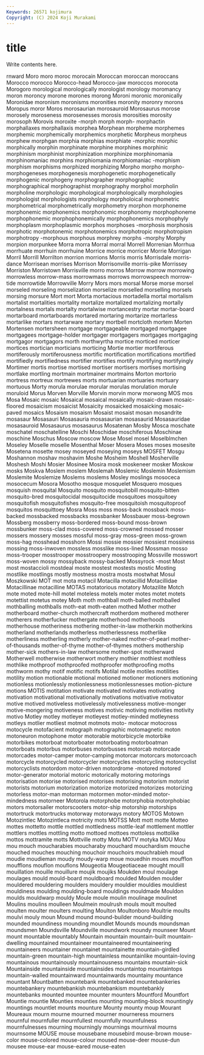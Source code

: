 ```yaml
---
Keywords: 26571 kojimura
Copyright: (C) 2024 Koji Murakami
---
```


# title

Write contents here.



rnward Moro moro moroc morocain Moroccan moroccan moroccans Morocco morocco
Morocco-head Morocco-jaw moroccos morocota Morogoro morological morologically morologist morology moromancy
moron moroncy morone morones morong Moroni moronic moronically Moronidae moronism
moronisms moronities moronity moronry morons Moropus moror Moros morosaurian morosauroid
Morosaurus morose morosely moroseness morosenesses morosis morosities morosity morosoph Morovis
moroxite -morph morph morph- morphactin morphallaxes morphallaxis morphea Morphean morpheme
morphemes morphemic morphemically morphemics morphetic Morpheus morpheus morphew morphgan morphia
morphias morphiate -morphic morphic morphically morphin morphinate morphine morphines morphinic
morphinism morphinist morphinization morphinize morphinomania morphinomaniac morphins morphiomania morphiomaniac -morphism
morphism morphisms morphized morphizing Morpho morpho morpho- morphogeneses morphogenesis morphogenetic
morphogenetically morphogenic morphogeny morphographer morphographic morphographical morphographist morphography morphol morpholin
morpholine morphologic morphological morphologically morphologies morphologist morphologists morphology morpholoical morphometric
morphometrical morphometrically morphometry morphon morphoneme morphonemic morphonemics morphonomic morphonomy morphophoneme
morphophonemic morphophonemically morphophonemics morphophyly morphoplasm morphoplasmic morphos morphoses -morphosis morphosis
morphotic morphotonemic morphotonemics morphotropic morphotropism morphotropy -morphous morphous morphrey morphs
-morphy Morphy morpion morpunkee Morra morra Morral morral Morrell Morrenian
Morrhua morrhuate morrhuin morrhuine Morrice morrice morricer Morrie Morrigan Morril
Morrill Morrilton morrion morrions Morris morris Morrisdale morris-dance Morrisean morrises
Morrison Morrisonville morris-pike Morrissey Morriston Morristown Morrisville morro morros Morrow
morrow morrowing morrowless morrow-mass morrowmass morrows morrowspeech morrow-tide morrowtide Morrowville
Morry Mors mors morsal Morse morse morsel morseled morseling morselization
morselize morselled morselling morsels morsing morsure Mort mort Morta mortacious
mortadella mortal mortalism mortalist mortalities mortality mortalize mortalized mortalizing mortally
mortalness mortals mortalty mortalwise mortancestry mortar mortar-board mortarboard mortarboards mortared
mortaring mortarize mortarless mortarlike mortars mortarware mortary mortbell mortcloth mortem
Morten Mortensen mortersheen mortgage mortgageable mortgaged mortgagee mortgagees mortgage-holder mortgager
mortgagers mortgages mortgaging mortgagor mortgagors morth morthwyrtha mortice morticed morticer
mortices mortician morticians morticing Mortie mortier mortiferous mortiferously mortiferousness mortific
mortification mortifications mortified mortifiedly mortifiedness mortifier mortifies mortify mortifying mortifyingly
Mortimer mortis mortise mortised mortiser mortisers mortises mortising mortlake mortling
mortmain mortmainer mortmains Morton mortorio mortress mortreux mortrewes morts mortuarian
mortuaries mortuary mortuous Morty morula morulae morular morulas morulation morule
moruloid Morus Morven Morville Morvin morvin morw morwong MOS mos
Mosa Mosaic mosaic Mosaical mosaical mosaically mosaic-drawn mosaic-floored mosaicism mosaicist
Mosaicity mosaicked mosaicking mosaic-paved mosaics Mosaism mosaism Mosaist mosaist mosan
mosandrite mosasaur Mosasauri Mosasauria mosasaurian mosasaurid Mosasauridae mosasauroid Mosasaurus mosasaurus
Mosatenan Mosby Mosca moschate moschatel moschatelline Moschi Moschidae moschiferous Moschinae
moschine Moschus Moscow moscow Mose Mosel mosel Moselblmchen Moseley Moselle
moselle Mosenthal Moser Mosera Moses moses mosesite Mosetena mosette mosey
moseyed moseying moseys MOSFET Mosgu Moshannon moshav moshavim Moshe Mosheim
Moshell Mosherville Moshesh Moshi Mosier Mosinee Mosira mosk moskeneer mosker
Moskow mosks Moskva Moslem moslem Moslemah Moslemic Moslemin Moslemism Moslemite
Moslemize Moslems moslems Mosley moslings mosoceca mosocecum Mosora Mosotho mosque
mosquelet Mosquero mosques mosquish mosquital Mosquito mosquito mosquitobill mosquito-bitten mosquito-bred
mosquitocidal mosquitocide mosquitoes mosquitoey mosquitofish mosquitofishes mosquito-free mosquitoish mosquitoproof mosquitos
mosquittoey Mosra Moss moss moss-back mossback moss-backed mossbacked mossbacks mossbanker
Mossbauer moss-begrown Mossberg mossberry moss-bordered moss-bound moss-brown mossbunker moss-clad moss-covered
moss-crowned mossed mosser mossers mossery mosses mossful moss-gray moss-green moss-grown
moss-hag mosshead mosshorn Mossi mossie mossier mossiest mossiness mossing moss-inwoven
mossless mosslike moss-lined Mossman mosso moss-trooper mosstrooper mosstroopery mosstrooping Mossville
mosswort moss-woven mossy mossyback mossy-backed Mossyrock -most Most most mostaccioli
mostdeal moste mostest mostests mostic Mosting mostlike mostlings mostly mostness
mostra mosts mostwhat Mosul Moszkowski MOT mot mota motacil Motacilla
motacillid Motacillidae Motacillinae motacilline MOTAS motatorious motatory Motazilite Motch mote
moted mote-hill motel moteless motels moter motes motet motets motettist
motetus motey Moth moth mothball moth-balled mothballed mothballing mothballs moth-eat
moth-eaten mothed Mother mother motherboard mother-church mothercraft motherdom mothered motherer
motherers motherfucker mothergate motherhood motherhoods motherhouse motheriness mothering mother-in-law motherkin
motherkins motherland motherlands motherless motherlessness motherlike motherliness motherling motherly mother-naked
mother-of-pearl mother-of-thousands mother-of-thyme mother-of-thymes mothers mothership mother-sick mothers-in-law mothersome mother-spot
motherward Motherwell motherwise motherwort mothery mothier mothiest mothless mothlike mothproof
mothproofed mothproofer mothproofing moths mothworm mothy motif motific motifs Motilal
motile motiles motilities motility motion motionable motional motioned motioner motioners
motioning motionless motionlessly motionlessness motionlessnesses motion-picture motions MOTIS motitation motivate
motivated motivates motivating motivation motivational motivationally motivations motivative motivator motive
motived motiveless motivelessly motivelessness motive-monger motive-mongering motiveness motives motivic motiving
motivities motivity motivo Motley motley motleyer motleyest motley-minded motleyness motleys
motlier motliest motmot motmots moto- motocar motocross motocycle motofacient motograph
motographic motomagnetic moton motoneuron motophone motor motorable motorbicycle motorbike motorbikes
motorboat motorboater motorboating motorboatman motorboats motorbus motorbuses motorbusses motorcab motorcade
motorcades motor-camper motor-camping motorcar motorcars motorcoach motorcycle motorcycled motorcycler motorcycles
motorcycling motorcyclist motorcyclists motordom motor-driven motordrome -motored motored motor-generator motorial
motoric motorically motoring motorings motorisation motorise motorised motorises motorising motorism
motorist motorists motorium motorization motorize motorized motorizes motorizing motorless motor-man
motorman motormen motor-minded motor-mindedness motorneer Motorola motorphobe motorphobia motorphobiac motors
motorsailer motorscooters motor-ship motorship motorships motortruck motortrucks motorway motorways motory
MOTOS Motown Motozintlec Motozintleca motricity mots MOTSS Mott mott motte
Motteo mottes mottetto mottle mottled mottledness mottle-leaf mottlement mottler mottlers
mottles mottling motto mottoed mottoes mottoless mottolike mottos mottramite motts
Mottville motty Motu MOTV motyka MOU Mou mou mouch moucharabies
moucharaby mouchard mouchardism mouche mouched mouches mouching mouchoir mouchoirs mouchrabieh
moud moudie moudieman moudy moudy-warp moue mouedhin moues moufflon moufflons
mouflon mouflons Mougeotia Mougeotiaceae mought mouill mouillation mouille mouillure moujik
moujiks Moukden moul moulage moulages mould mould-board mouldboard moulded Moulden
moulder mouldered mouldering moulders mouldery mouldier mouldies mouldiest mouldiness moulding
moulding-board mouldings mouldmade Mouldon moulds mouldwarp mouldy Moule moule moulin
moulinage moulinet Moulins moulins moulleen Moulmein moulrush mouls moult moulted
moulten moulter moulters moulting Moulton Moultonboro Moultrie moults moulvi mouly
moun Mound mound mound-builder mound-building mounded moundiness mounding moundlet Mounds
mounds moundsman moundsmen Moundsville Moundville moundwork moundy mounseer Mount mount
mountable mountably Mountain mountain mountain-built mountain-dwelling mountained mountaineer mountaineered mountaineering
mountaineers mountainer mountainet mountainette mountain-girdled mountain-green mountain-high mountainless mountainlike mountain-loving
mountainous mountainously mountainousness mountains mountain-sick Mountainside mountainside mountainsides mountaintop mountaintops
mountain-walled mountainward mountainwards mountainy mountance mountant Mountbatten mountebank mountebanked mountebankeries
mountebankery mountebankish mountebankism mountebankly mountebanks mounted mountee mounter mounters Mountford
Mountfort Mountie mountie Mounties mounties mounting mounting-block mountingly mountings mountlet
mounts mounture Mounty mounty moup Mourant Moureaux mourn mourne mourned
mourner mourneress mourners mournful mournfuller mournfullest mournfully mournfulness mournfulnesses mourning
mourningly mournings mournival mourns mournsome MOUSE mouse mousebane mousebird mouse-brown
mouse-color mouse-colored mouse-colour moused mouse-deer mouse-dun mousee mouse-ear mouse-eared mouse-eaten
